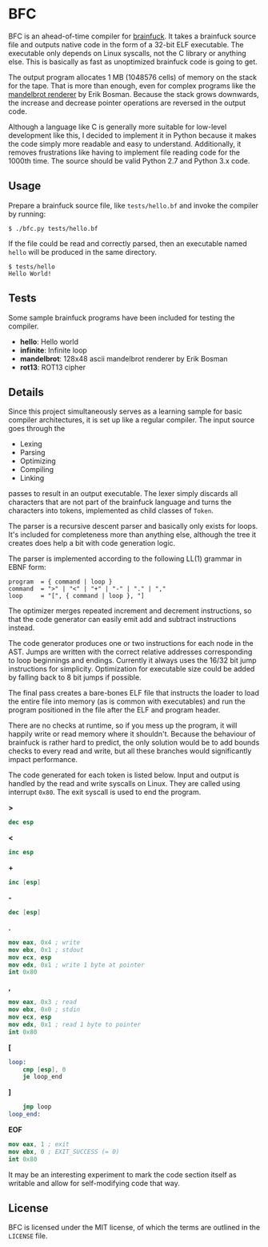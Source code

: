BFC
===

BFC is an ahead-of-time compiler for
[brainfuck](http://en.wikipedia.org/wiki/Brainfuck). It takes a brainfuck source
file and outputs native code in the form of a 32-bit ELF executable. The
executable only depends on Linux syscalls, not the C library or anything else.
This is basically as fast as unoptimized brainfuck code is going to get.

The output program allocates 1 MB (1048576 cells) of memory on the stack for the
tape. That is more than enough, even for complex programs like the [mandelbrot
renderer](http://esoteric.sange.fi/brainfuck/utils/mandelbrot/mandelbrot.b) by
Erik Bosman. Because the stack grows downwards, the increase and decrease
pointer operations are reversed in the output code.

Although a language like C is generally more suitable for low-level development
like this, I decided to implement it in Python because it makes the code simply
more readable and easy to understand. Additionally, it removes frustrations like
having to implement file reading code for the 1000th time. The source should be
valid Python 2.7 and Python 3.x code.

Usage
-----

Prepare a brainfuck source file, like `tests/hello.bf` and invoke the compiler
by running:

    $ ./bfc.py tests/hello.bf

If the file could be read and correctly parsed, then an executable named `hello`
will be produced in the same directory.

    $ tests/hello
    Hello World!

Tests
-----

Some sample brainfuck programs have been included for testing the compiler.

- **hello**: Hello world
- **infinite**: Infinite loop
- **mandelbrot**: 128x48 ascii mandelbrot renderer by Erik Bosman
- **rot13**: ROT13 cipher

Details
-------

Since this project simultaneously serves as a learning sample for basic compiler
architectures, it is set up like a regular compiler. The input source goes
through the

- Lexing
- Parsing
- Optimizing
- Compiling
- Linking

passes to result in an output executable. The lexer simply discards all
characters that are not part of the brainfuck language and turns the characters
into tokens, implemented as child classes of `Token`.

The parser is a recursive descent parser and basically only exists for loops.
It's included for completeness more than anything else, although the tree it
creates does help a bit with code generation logic.

The parser is implemented according to the following LL(1) grammar in EBNF form:

    program  = { command | loop }
    command  = ">" | "<" | "+" | "-" | "." | ","
    loop     = "[", { command | loop }, "]

The optimizer merges repeated increment and decrement instructions, so that the
code generator can easily emit add and subtract instructions instead.

The code generator produces one or two instructions for each node in the AST.
Jumps are written with the correct relative addresses corresponding to loop
beginnings and endings. Currently it always uses the 16/32 bit jump instructions
for simplicity. Optimization for executable size could be added by falling back
to 8 bit jumps if possible.

The final pass creates a bare-bones ELF file that instructs the loader to load
the entire file into memory (as is common with executables) and run the program
positioned in the file after the ELF and program header.

There are no checks at runtime, so if you mess up the program, it will happily
write or read memory where it shouldn't. Because the behaviour of brainfuck is
rather hard to predict, the only solution would be to add bounds checks to every
read and write, but all these branches would significantly impact performance.

The code generated for each token is listed below. Input and output is handled
by the read and write syscalls on Linux. They are called using interrupt `0x80`.
The exit syscall is used to end the program.

**>**
```nasm
dec esp
```

**<**
```nasm
inc esp
```

**+**
```nasm
inc [esp]
```

**-**
```nasm
dec [esp]
```

**.**
```nasm
mov eax, 0x4 ; write
mov ebx, 0x1 ; stdout
mov ecx, esp
mov edx, 0x1 ; write 1 byte at pointer
int 0x80
```

**,**
```nasm
mov eax, 0x3 ; read
mov ebx, 0x0 ; stdin
mov ecx, esp
mov edx, 0x1 ; read 1 byte to pointer
int 0x80
```

**[**
```nasm
loop:
    cmp [esp], 0
    je loop_end
```

**]**
```nasm
    jmp loop
loop_end:
```

**EOF**
```nasm
mov eax, 1 ; exit
mov ebx, 0 ; EXIT_SUCCESS (= 0)
int 0x80
```

It may be an interesting experiment to mark the code section itself as writable
and allow for self-modifying code that way.

License
-------

BFC is licensed under the MIT license, of which the terms are outlined in the
`LICENSE` file.